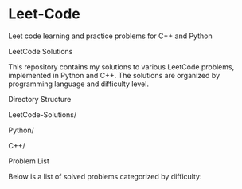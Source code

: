 # Leet-Code
Leet code learning and practice problems for C++ and Python

LeetCode Solutions

This repository contains my solutions to various LeetCode problems, implemented in Python and C++. The solutions are organized by programming language and difficulty level.

Directory Structure

LeetCode-Solutions/

Python/

C++/


Problem List

Below is a list of solved problems categorized by difficulty:
